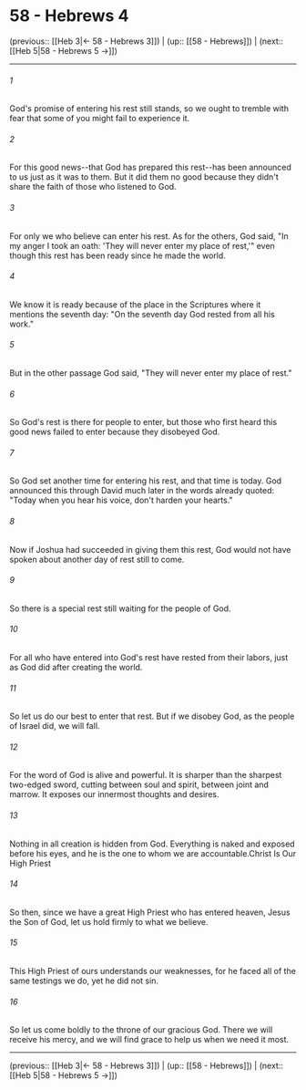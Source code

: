 # 58 - Hebrews 4

(previous:: [[Heb 3|← 58 - Hebrews 3]]) | (up:: [[58 - Hebrews]]) | (next:: [[Heb 5|58 - Hebrews 5 →]])

***


###### 1 
God's promise of entering his rest still stands, so we ought to tremble with fear that some of you might fail to experience it. 

###### 2 
For this good news--that God has prepared this rest--has been announced to us just as it was to them. But it did them no good because they didn't share the faith of those who listened to God. 

###### 3 
For only we who believe can enter his rest. As for the others, God said, "In my anger I took an oath: 'They will never enter my place of rest,'" even though this rest has been ready since he made the world. 

###### 4 
We know it is ready because of the place in the Scriptures where it mentions the seventh day: "On the seventh day God rested from all his work." 

###### 5 
But in the other passage God said, "They will never enter my place of rest." 

###### 6 
So God's rest is there for people to enter, but those who first heard this good news failed to enter because they disobeyed God. 

###### 7 
So God set another time for entering his rest, and that time is today. God announced this through David much later in the words already quoted: "Today when you hear his voice, don't harden your hearts." 

###### 8 
Now if Joshua had succeeded in giving them this rest, God would not have spoken about another day of rest still to come. 

###### 9 
So there is a special rest still waiting for the people of God. 

###### 10 
For all who have entered into God's rest have rested from their labors, just as God did after creating the world. 

###### 11 
So let us do our best to enter that rest. But if we disobey God, as the people of Israel did, we will fall. 

###### 12 
For the word of God is alive and powerful. It is sharper than the sharpest two-edged sword, cutting between soul and spirit, between joint and marrow. It exposes our innermost thoughts and desires. 

###### 13 
Nothing in all creation is hidden from God. Everything is naked and exposed before his eyes, and he is the one to whom we are accountable.Christ Is Our High Priest 

###### 14 
So then, since we have a great High Priest who has entered heaven, Jesus the Son of God, let us hold firmly to what we believe. 

###### 15 
This High Priest of ours understands our weaknesses, for he faced all of the same testings we do, yet he did not sin. 

###### 16 
So let us come boldly to the throne of our gracious God. There we will receive his mercy, and we will find grace to help us when we need it most.

***

(previous:: [[Heb 3|← 58 - Hebrews 3]]) | (up:: [[58 - Hebrews]]) | (next:: [[Heb 5|58 - Hebrews 5 →]])
